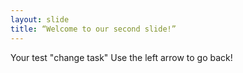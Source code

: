 ```yaml
---
layout: slide
title: “Welcome to our second slide!”
---
```

Your test "change task"
Use the left arrow to go back!
